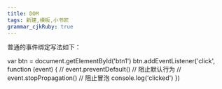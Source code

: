 ```yaml
---
title: DOM
tags: 新建,模板,小书匠
grammar_cjkRuby: true
---
```



普通的事件绑定写法如下：

var btn = document.getElementById('btn1')
btn.addEventListener('click', function (event) {
    // event.preventDefault() // 阻止默认行为
    // event.stopPropagation() // 阻止冒泡
    console.log('clicked')
})